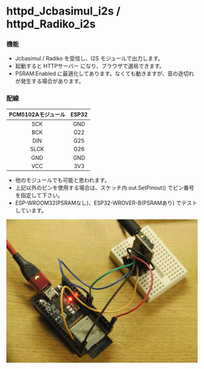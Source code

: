 # httpd_Jcbasimul_i2s / httpd_Radiko_i2s

### 機能
- Jcbasimul / Radiko を受信し、I2S モジュールで出力します。
- 起動すると HTTPサーバー になり、ブラウザで選局できます。
- PSRAM:Enabled に最適化してあります。なくても動きますが、音の途切れが発生する場合があります。

### 配線

|PCM5102Aモジュール|ESP32|
|:----:|:----:|
|SCK|GND|
|BCK|G22|
|DIN|G25|
|SLCK|G26|
|GND|GND|
|VCC|3V3|

- 他のモジュールでも可能と思われます。
- 上記以外のピンを使用する場合は、スケッチ内 out.SetPinout() でピン番号を指定して下さい。
- ESP-WROOM32(PSRAMなし)、ESP32-WROVER-B(PSRAMあり) でテストしています。

![image1](/docs/i2s.JPG)


